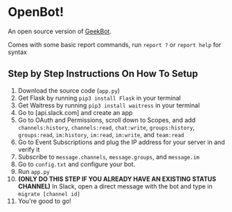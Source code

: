# OpenBot!
An open source version of [GeekBot](https://geekbot.com/).

Comes with some basic report commands, run `report ?` or `report help` for syntax

## Step by Step Instructions On How To Setup
1. Download the source code (`app.py`)
2. Get Flask by running `pip3 install Flask` in your terminal
3. Get Waitress by running `pip3 install waitress` in your terminal
4. Go to [api.slack.com] and create an app
5. Go to OAuth and Permissions, scroll down to Scopes, and add `channels:history`, `channels:read`, `chat:write`, `groups:history`, `groups:read`, `im:history`, `im:read`, `im:write`, and `team:read`
6. Go to Event Subscriptions and plug the IP address for your server in and verify it
7. Subscribe to `message.channels`, `message.groups`, and `message.im`
8. Go to `config.txt` and configure your bot.
9. Run `app.py`
10. **(ONLY DO THIS STEP IF YOU ALREADY HAVE AN EXISTING STATUS CHANNEL)** In Slack, open a direct message with the bot and type in `migrate [channel id]`
11. You're good to go!
